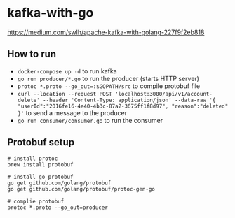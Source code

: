 # kafka-with-go

https://medium.com/swlh/apache-kafka-with-golang-227f9f2eb818

## How to run

* `docker-compose up -d` to run kafka
* `go run producer/*.go` to run the producer (starts HTTP server)
* `protoc *.proto --go_out=:$GOPATH/src` to compile protobuf file
* `curl --location --request POST 'localhost:3000/api/v1/account-delete' --header 'Content-Type: application/json' --data-raw '{ "userId":"2016fe16-4e40-4b3c-87a2-3675ff1f8d97", "reason":"deleted" }'` to send a message to the producer
* `go run consumer/consumer.go` to run the consumer


## Protobuf setup

```
# install protoc
brew install protobuf

# install go protobuf 
go get github.com/golang/protobuf
go get github.com/golang/protobuf/protoc-gen-go

# complie protobuf
protoc *.proto --go_out=producer
```